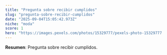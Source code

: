 ```yaml
---
title: "Pregunta sobre recibir cumplidos"
slug: "pregunta-sobre-recibir-cumplidos"
date: "2025-09-04T15:05:42.973Z"
niche: "moda"
score: 1
hero: "https://images.pexels.com/photos/15329777/pexels-photo-15329777.jpeg?auto=compress&cs=tinysrgb&fit=crop&h=627&w=1200&auto=compress&cs=tinysrgb&w=1024&h=576&fit=crop"
---
```


**Resumen**: Pregunta sobre recibir cumplidos.
